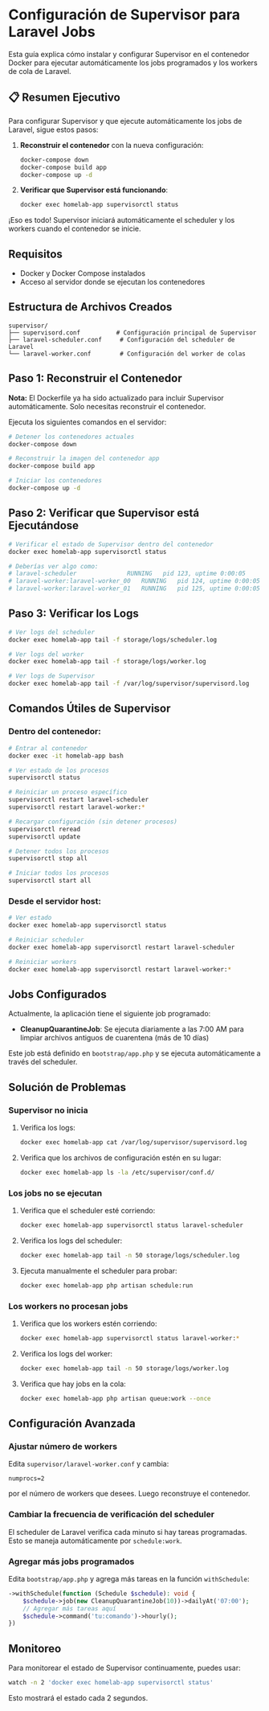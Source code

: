 # Configuración de Supervisor para Laravel Jobs

Esta guía explica cómo instalar y configurar Supervisor en el contenedor Docker para ejecutar automáticamente los jobs programados y los workers de cola de Laravel.

## 📋 Resumen Ejecutivo

Para configurar Supervisor y que ejecute automáticamente los jobs de Laravel, sigue estos pasos:

1. **Reconstruir el contenedor** con la nueva configuración:

    ```bash
    docker-compose down
    docker-compose build app
    docker-compose up -d
    ```

2. **Verificar que Supervisor está funcionando**:
    ```bash
    docker exec homelab-app supervisorctl status
    ```

¡Eso es todo! Supervisor iniciará automáticamente el scheduler y los workers cuando el contenedor se inicie.

## Requisitos

-   Docker y Docker Compose instalados
-   Acceso al servidor donde se ejecutan los contenedores

## Estructura de Archivos Creados

```
supervisor/
├── supervisord.conf          # Configuración principal de Supervisor
├── laravel-scheduler.conf     # Configuración del scheduler de Laravel
└── laravel-worker.conf        # Configuración del worker de colas
```

## Paso 1: Reconstruir el Contenedor

**Nota:** El Dockerfile ya ha sido actualizado para incluir Supervisor automáticamente. Solo necesitas reconstruir el contenedor.

Ejecuta los siguientes comandos en el servidor:

```bash
# Detener los contenedores actuales
docker-compose down

# Reconstruir la imagen del contenedor app
docker-compose build app

# Iniciar los contenedores
docker-compose up -d
```

## Paso 2: Verificar que Supervisor está Ejecutándose

```bash
# Verificar el estado de Supervisor dentro del contenedor
docker exec homelab-app supervisorctl status

# Deberías ver algo como:
# laravel-scheduler              RUNNING   pid 123, uptime 0:00:05
# laravel-worker:laravel-worker_00   RUNNING   pid 124, uptime 0:00:05
# laravel-worker:laravel-worker_01   RUNNING   pid 125, uptime 0:00:05
```

## Paso 3: Verificar los Logs

```bash
# Ver logs del scheduler
docker exec homelab-app tail -f storage/logs/scheduler.log

# Ver logs del worker
docker exec homelab-app tail -f storage/logs/worker.log

# Ver logs de Supervisor
docker exec homelab-app tail -f /var/log/supervisor/supervisord.log
```

## Comandos Útiles de Supervisor

### Dentro del contenedor:

```bash
# Entrar al contenedor
docker exec -it homelab-app bash

# Ver estado de los procesos
supervisorctl status

# Reiniciar un proceso específico
supervisorctl restart laravel-scheduler
supervisorctl restart laravel-worker:*

# Recargar configuración (sin detener procesos)
supervisorctl reread
supervisorctl update

# Detener todos los procesos
supervisorctl stop all

# Iniciar todos los procesos
supervisorctl start all
```

### Desde el servidor host:

```bash
# Ver estado
docker exec homelab-app supervisorctl status

# Reiniciar scheduler
docker exec homelab-app supervisorctl restart laravel-scheduler

# Reiniciar workers
docker exec homelab-app supervisorctl restart laravel-worker:*
```

## Jobs Configurados

Actualmente, la aplicación tiene el siguiente job programado:

-   **CleanupQuarantineJob**: Se ejecuta diariamente a las 7:00 AM para limpiar archivos antiguos de cuarentena (más de 10 días)

Este job está definido en `bootstrap/app.php` y se ejecuta automáticamente a través del scheduler.

## Solución de Problemas

### Supervisor no inicia

1. Verifica los logs:

    ```bash
    docker exec homelab-app cat /var/log/supervisor/supervisord.log
    ```

2. Verifica que los archivos de configuración estén en su lugar:
    ```bash
    docker exec homelab-app ls -la /etc/supervisor/conf.d/
    ```

### Los jobs no se ejecutan

1. Verifica que el scheduler esté corriendo:

    ```bash
    docker exec homelab-app supervisorctl status laravel-scheduler
    ```

2. Verifica los logs del scheduler:

    ```bash
    docker exec homelab-app tail -n 50 storage/logs/scheduler.log
    ```

3. Ejecuta manualmente el scheduler para probar:
    ```bash
    docker exec homelab-app php artisan schedule:run
    ```

### Los workers no procesan jobs

1. Verifica que los workers estén corriendo:

    ```bash
    docker exec homelab-app supervisorctl status laravel-worker:*
    ```

2. Verifica los logs del worker:

    ```bash
    docker exec homelab-app tail -n 50 storage/logs/worker.log
    ```

3. Verifica que hay jobs en la cola:
    ```bash
    docker exec homelab-app php artisan queue:work --once
    ```

## Configuración Avanzada

### Ajustar número de workers

Edita `supervisor/laravel-worker.conf` y cambia:

```
numprocs=2
```

por el número de workers que desees. Luego reconstruye el contenedor.

### Cambiar la frecuencia de verificación del scheduler

El scheduler de Laravel verifica cada minuto si hay tareas programadas. Esto se maneja automáticamente por `schedule:work`.

### Agregar más jobs programados

Edita `bootstrap/app.php` y agrega más tareas en la función `withSchedule`:

```php
->withSchedule(function (Schedule $schedule): void {
    $schedule->job(new CleanupQuarantineJob(10))->dailyAt('07:00');
    // Agregar más tareas aquí
    $schedule->command('tu:comando')->hourly();
})
```

## Monitoreo

Para monitorear el estado de Supervisor continuamente, puedes usar:

```bash
watch -n 2 'docker exec homelab-app supervisorctl status'
```

Esto mostrará el estado cada 2 segundos.
